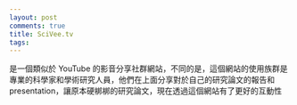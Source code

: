 ```yaml
---
layout: post
comments: true
title: SciVee.tv
tags: 
---
```

是一個類似於 YouTube 的影音分享社群網站，不同的是，這個網站的使用族群是專業的科學家和學術研究人員，他們在上面分享對於自己的研究論文的報告和 presentation，讓原本硬梆梆的研究論文，現在透過這個網站有了更好的互動性
